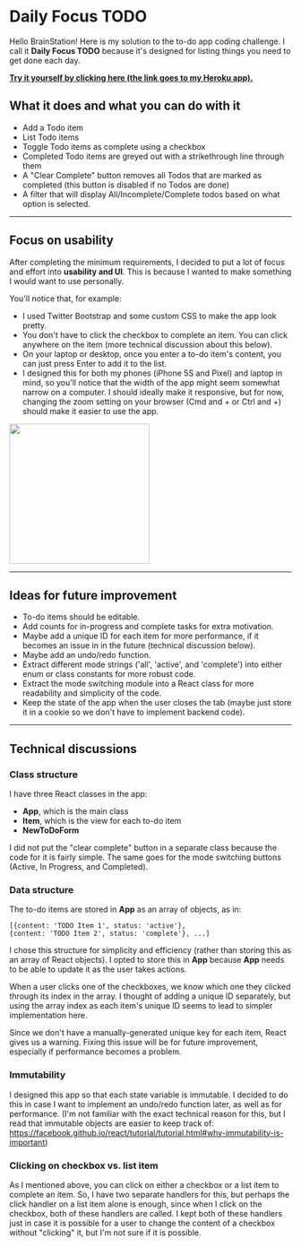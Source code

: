 # Daily Focus TODO

Hello BrainStation! Here is my solution to the to-do app coding challenge. I call it **Daily Focus TODO** because it's designed for listing things you need to get done each day.

<a href="https://shrouded-journey-67805.herokuapp.com/" target="_blank">**Try it yourself by clicking here (the link goes to my Heroku app).**</a>


## What it does and what you can do with it
- Add a Todo item
- List Todo items
- Toggle Todo items as complete using a checkbox
- Completed Todo items are greyed out with a strikethrough line through them
- A "Clear Complete" button removes all Todos that are marked as completed (this button is disabled if no Todos are done)
- A filter that will display All/Incomplete/Complete todos based on what option is selected.

---
## Focus on usability

After completing the minimum requirements, I decided to put a lot of focus and effort into **usability and UI**. This is because  I wanted to make something I would want to use personally.

You'll notice that, for example:
- I used Twitter Bootstrap and some custom CSS to make the app look pretty.
- You don't have to click the checkbox to complete an item. You can click anywhere on the item (more technical discussion about this below).
- On your laptop or desktop, once you enter a to-do item's content, you can just press Enter to add it to the list.
- I designed this for both my phones (iPhone 5S and Pixel) and laptop in mind, so you'll notice that the width of the app might seem somewhat narrow on a computer. I should ideally make it responsive, but for now, changing the zoom setting on your browser (Cmd and + or Ctrl and +) should make it easier to use the app.

<img src="https://raw.githubusercontent.com/yksugi/To-Do-Is-To-Live-Is-To-Code/master/iphone_screenshot.PNG" width="250">



---
## Ideas for future improvement
- To-do items should be editable.
- Add counts for in-progress and complete tasks for extra motivation.
- Maybe add a unique ID for each item for more performance, if it becomes an issue in in the future (technical discussion below).
- Maybe add an undo/redo function.
- Extract different mode strings ('all', 'active', and 'complete') into either enum or class constants for more robust code.
- Extract the mode switching module into a React class for more readability and simplicity of the code.
- Keep the state of the app when the user closes the tab (maybe just store it in a cookie so we don't have to implement backend code).

---
## Technical discussions

### Class structure

I have three React classes in the app:
- **App**, which is the main class
- **Item**, which is the view for each to-do item
- **NewToDoForm**

I did not put the "clear complete" button in a separate class because the code for it is fairly simple. The same goes for the mode switching buttons (Active, In Progress, and Completed).

### Data structure

The to-do items are stored in **App** as an array of objects, as in:
```
[{content: 'TODO Item 1', status: 'active'},
{content: 'TODO Item 2', status: 'complete'}, ...]
```

I chose this structure for simplicity and efficiency (rather than storing this as an array of React objects). I opted to store this in **App** because **App** needs to be able to update it as the user takes actions.

When a user clicks one of the checkboxes, we know which one they clicked through its index in the array. I thought of adding a unique ID separately, but using the array index as each item's unique ID seems to lead to simpler implementation here.

Since we don't have a manually-generated unique key for each item, React gives us a warning. Fixing this issue will be for future improvement, especially if performance becomes a problem.


### Immutability
I designed this app so that each state variable is immutable. I decided to do this in case I want to implement an undo/redo function later, as well as for performance. (I'm not familiar with the exact technical reason for this, but I read that immutable objects are easier to keep track of: https://facebook.github.io/react/tutorial/tutorial.html#why-immutability-is-important)


### Clicking on checkbox vs. list item
As I mentioned above, you can click on either a checkbox or a list item to complete an item. So, I have two separate handlers for this, but perhaps the click handler on a list item alone is enough, since when I click on the checkbox, both of these handlers are called. I kept both of these handlers just in case it is possible for a user to change the content of a checkbox without "clicking" it, but I'm not sure if it is possible.
